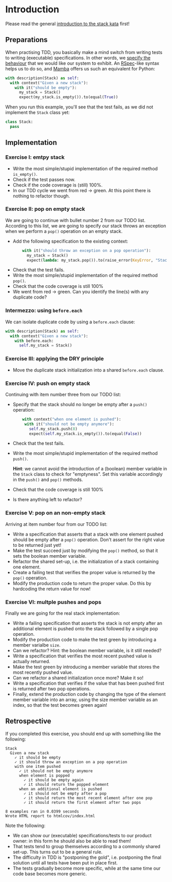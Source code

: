 # Introduction

Please read the general [introduction to the stack kata](../README.md) first!

## Preparations

When practising TDD, you basically make a mind switch from writing tests to writing (executable) specifications. In other words, we [specify the behaviour](https://www.youtube.com/watch?v=Bq_oz7nCNUA) that we would like our system to exhibit. An [RSpec](https://rspec.info/)-like syntax helps us to do so, and [Mamba](https://mamba-bdd.readthedocs.io/en/latest/) offers us such an equivalent for Python:

```python
with description(Stack) as self:
  with context("Given a new stack"):
    with it("should be empty"):
      my_stack = Stack()
      expect(my_stack.is_empty()).to(equal(True))
```

When you run this example, you'll see that the test fails, as we did not implement the `Stack` class yet:

```python
class Stack:
  pass
```

## Implementation

### Exercise I: emtpy stack

- Write the most simple/stupid implementation of the required method `is_empty()`. 
- Check if the test passes now. 
- Check if the code coverage is (still) 100%.
- In our TDD cycle we went from red -> green. At this point there is nothing to refactor though.

### Exercise II: pop on empty stack

We are going to continue with bullet number 2 from our TODO list. According to this list, we are going to specify our stack throws an exception when we perform a `pop()` operation on an empty stack.

- Add the following specification to the existing context:
  ```python
      with it("should throw an exception on a pop operation"):
        my_stack = Stack()
        expect(lambda: my_stack.pop()).to(raise_error(KeyError, "Stack underflow"))  
  ```
- Check that the test fails.
- Write the most simple/stupid implementation of the required method `pop()`.
- Check that the code coverage is still 100%
- We went from red -> green. Can you identify the line(s) with any duplicate code?

### Intermezzo: using `before.each`

We can isolate duplicate code by using a `before.each` clause:
```python
with description(Stack) as self:
  with context("Given a new stack"):
    with before.each:
      self.my_stack = Stack()
```

### Exercise III: applying the DRY principle

- Move the duplicate stack initialization into a shared `before.each` clause.

### Exercise IV: push on empty stack

Continuing with item number three from our TODO list:

- Specify that the stack should no longer be empty after a `push()` operation:
  ```python
      with context("when one element is pushed"):
       with it("should not be empty anymore"):
         self.my_stack.push(8)
         expect(self.my_stack.is_empty()).to(equal(False))
  ```  
- Check that the test fails.
- Write the most simple/stupid implementation of the required method `push()`. 
  
  **Hint**: we cannot avoid the introduction of a (boolean) member variable in the `Stack` class to check for "emptyness". Set this variable accordingly in the `push()` and `pop()` methods.
- Check that the code coverage is still 100%
- Is there anything left to refactor?

### Exercise V: pop on an non-empty stack

Arriving at item number four from our TODO list:

- Write a specification that asserts that a stack with one element pushed should be empty after a `pop()` operation. Don't assert for the right value to be returned just yet!
- Make the test succeed just by modifying the `pop()` method, so that it sets the boolean member variable.
- Refactor the shared set-up, i.e. the initialization of a stack containing one element.
- Create a failing test that verifies the proper value is returned by the `pop()` operation.
- Modify the production code to return the proper value. Do this by hardcoding the return value for now!

### Exercise VI: multple pushes and pops

Finally we are going for the real stack implementation:

- Write a failing specification that asserts the stack is not empty after an additional element is pushed onto the stack followed by a single pop operation.
- Modify the production code to make the test green by introducing a member varialbe `size`.
- Can we refactor? Hint: the boolean member variable, is it still needed?
- Write a specification that verifies the most recent pushed value is actually returned. 
- Make the test green by introducing a member variable that stores the most recently pushed value. 
- Can we refactor a shared initialization once more? Make it so!
- Write a specification that verifies if the value that has been pushed first is returned after two pop operations.
- Finally, extend the production code by changing the type of the element member variable into an array, using the size member variable as an index, so that the test becomes green again!

## Retrospective

If you completed this exercise, you should end up with something like the following:

```
Stack
  Given a new stack
    ✓ it should be empty
    ✓ it should throw an exception on a pop operation
    with one item pushed
      ✓ it should not be empty anymore
      when element is popped
        ✓ it should be empty again
        ✓ it should return the popped element
      when an additional element is pushed
        ✓ it should not be empty after a pop
        ✓ it should return the most recent element after one pop
        ✓ it should return the first element after two pops

8 examples ran in 0.0399 seconds
Wrote HTML report to htmlcov/index.html
```
Note the following:
- We can show our (executable) specifications/tests to our product owner: in this form he should also be able to read them!
- That tests tend to group themselves according to a commonly shared set-up. This turns out to be a general rule.
- The difficulty in TDD is "postponing the gold", i.e. postponing the final solution until all tests have been put in place first.
- The tests gradually become more specific, while at the same time our code base becomes more generic.
